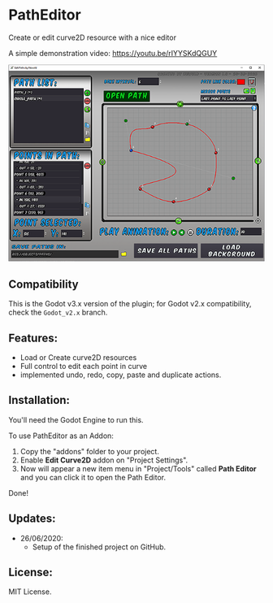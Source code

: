 # PathEditor

Create or edit curve2D resource with a nice editor

A simple demonstration video: https://youtu.be/rIYYSKdQGUY

![GitHub Logo](preview.png)

## Compatibility

This is the Godot v3.x version of the plugin; for Godot v2.x compatibility, check the `Godot_v2.x` branch. 

## Features:

* Load or Create curve2D resources
* Full control to edit each point in curve
* implemented undo, redo, copy, paste and duplicate actions.

## Installation:

You'll need the Godot Engine to run this.

To use PathEditor as an Addon:

1. Copy the "addons" folder to your project.
2. Enable **Edit Curve2D** addon on "Project Settings".
3. Now will appear a new item menu in "Project/Tools" called **Path Editor** and you can click it to open the Path Editor.

Done!

## Updates:

* 26/06/2020:
	* Setup of the finished project on GitHub.

## License:

MIT License.
